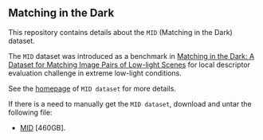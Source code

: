 ## <b>Matching in the Dark</b>

This repository contains details about the `MID` (Matching in the Dark) dataset. 

The `MID` dataset was introduced as a benchmark in [Matching in the Dark: A Dataset for Matching Image Pairs of Low-light Scenes](http://) for local descriptor
evaluation challenge in extreme low-light conditions. 

See the [homepage](https://) of `MID dataset` for more details.

If there is a need to manually get the `MID dataset`, download
and untar the following file:

* [MID](https://drive.google.com/drive/folders/1_K-gnCcbyVIa8zzTVC8EGsCZRi8V2hGQ?usp=sharing) [460GB].
